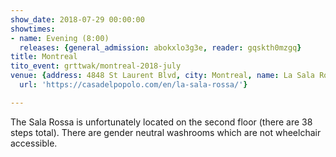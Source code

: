 ```yaml
---
show_date: 2018-07-29 00:00:00
showtimes:
- name: Evening (8:00)
  releases: {general_admission: abokxlo3g3e, reader: gqskth0mzgq}
title: Montreal
tito_event: grttwak/montreal-2018-july
venue: {address: 4848 St Laurent Blvd, city: Montreal, name: La Sala Rossa, province: QC,
  url: 'https://casadelpopolo.com/en/la-sala-rossa/'}

---
```


The Sala Rossa is unfortunately located on the second floor (there are 38 steps total). There are gender neutral washrooms which are not wheelchair accessible.